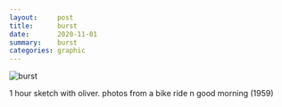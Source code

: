 ```yaml
---
layout:     post
title:      burst
date:       2020-11-01
summary:    burst
categories: graphic
---
```


![burst](https://i.imgur.com/Qsc9f9s.jpg)

1 hour sketch with oliver. photos from a bike ride n good morning (1959)
